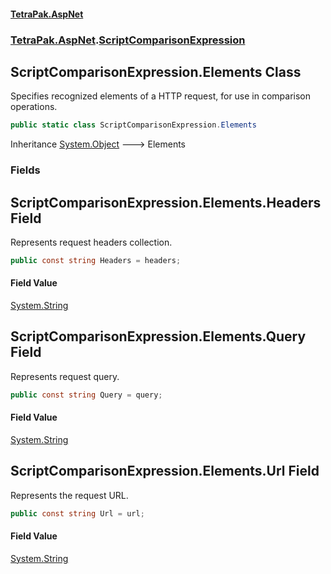 #### [TetraPak.AspNet](index.md 'index')
### [TetraPak.AspNet](TetraPak_AspNet.md 'TetraPak.AspNet').[ScriptComparisonExpression](TetraPak_AspNet_ScriptComparisonExpression.md 'TetraPak.AspNet.ScriptComparisonExpression')
## ScriptComparisonExpression.Elements Class
Specifies recognized elements of a HTTP request, for use in comparison operations.  
```csharp
public static class ScriptComparisonExpression.Elements
```

Inheritance [System.Object](https://docs.microsoft.com/en-us/dotnet/api/System.Object 'System.Object') &#129106; Elements  
### Fields
<a name='TetraPak_AspNet_ScriptComparisonExpression_Elements_Headers'></a>
## ScriptComparisonExpression.Elements.Headers Field
Represents request headers collection.  
```csharp
public const string Headers = headers;
```
#### Field Value
[System.String](https://docs.microsoft.com/en-us/dotnet/api/System.String 'System.String')
  
<a name='TetraPak_AspNet_ScriptComparisonExpression_Elements_Query'></a>
## ScriptComparisonExpression.Elements.Query Field
Represents request query.  
```csharp
public const string Query = query;
```
#### Field Value
[System.String](https://docs.microsoft.com/en-us/dotnet/api/System.String 'System.String')
  
<a name='TetraPak_AspNet_ScriptComparisonExpression_Elements_Url'></a>
## ScriptComparisonExpression.Elements.Url Field
Represents the request URL.  
```csharp
public const string Url = url;
```
#### Field Value
[System.String](https://docs.microsoft.com/en-us/dotnet/api/System.String 'System.String')
  
